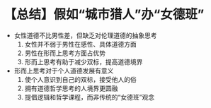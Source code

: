 # 【总结】假如“城市猎人”办“女德班”

-   女性道德不比男性差，但缺乏对伦理道德的抽象思考
    1.  女性并不弱于男性在感性、具体道德方面
    2.  男性在形而上思考方面占优势
    3.  形而上思考有助于减少双标，提高道德境界
-   形而上思考对于个人道德发展有意义
    1.  使个人意识到自己的双标，接受他人的俗
    2.  拥有道德哲学思考的人境界更圆融
    3.  提倡逻辑和哲学课程，而非传统的“女德班”观念